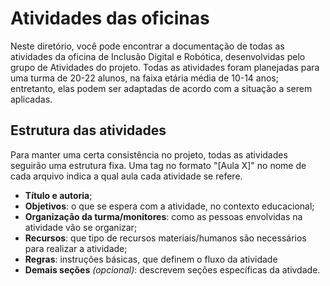 # Atividades das oficinas

Neste diretório, você pode encontrar a documentação de todas as atividades da oficina de Inclusão Digital e Robótica, desenvolvidas pelo grupo de Atividades do projeto. Todas as atividades foram planejadas para uma turma de 20-22 alunos, na faixa etária média de 10-14 anos; entretanto, elas podem ser adaptadas de acordo com a situação a serem aplicadas. 

## Estrutura das atividades

Para manter uma certa consistência no projeto, todas as atividades seguirão uma estrutura fixa. Uma tag no formato "[Aula X]" no nome de cada arquivo indica a qual aula cada atividade se refere.

- **Título e autoria**;
- **Objetivos**: o que se espera com a atividade, no contexto educacional;
- **Organização da turma/monitores**: como as pessoas envolvidas na atividade vão se organizar;
- **Recursos**: que tipo de recursos materiais/humanos são necessários para realizar a atividade;
- **Regras**: instruções básicas, que definem o fluxo da atividade
- **Demais seções** _(opcional)_: descrevem seções específicas da ativdade.